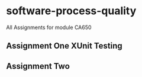 # software-process-quality
All Assignments for module CA650

## Assignment One XUnit Testing

## Assignment Two
